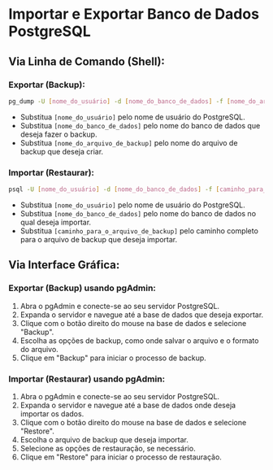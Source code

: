 # Importar e Exportar Banco de Dados PostgreSQL
## Via Linha de Comando (Shell):
### Exportar (Backup):
```bash
pg_dump -U [nome_do_usuário] -d [nome_do_banco_de_dados] -f [nome_do_arquivo_de_backup].sql
```

- Substitua `[nome_do_usuário]` pelo nome de usuário do PostgreSQL.
- Substitua `[nome_do_banco_de_dados]` pelo nome do banco de dados que deseja fazer o backup.
- Substitua `[nome_do_arquivo_de_backup]` pelo nome do arquivo de backup que deseja criar.

### Importar (Restaurar):
```bash
psql -U [nome_do_usuário] -d [nome_do_banco_de_dados] -f [caminho_para_o_arquivo_de_backup].sql
```

- Substitua `[nome_do_usuário]` pelo nome de usuário do PostgreSQL.
- Substitua `[nome_do_banco_de_dados]` pelo nome do banco de dados no qual deseja importar.
- Substitua `[caminho_para_o_arquivo_de_backup]` pelo caminho completo para o arquivo de backup que deseja importar.

## Via Interface Gráfica:
### Exportar (Backup) usando pgAdmin:
1. Abra o pgAdmin e conecte-se ao seu servidor PostgreSQL.
2. Expanda o servidor e navegue até a base de dados que deseja exportar.
3. Clique com o botão direito do mouse na base de dados e selecione "Backup".
4. Escolha as opções de backup, como onde salvar o arquivo e o formato do arquivo.
5. Clique em "Backup" para iniciar o processo de backup.

### Importar (Restaurar) usando pgAdmin:
1. Abra o pgAdmin e conecte-se ao seu servidor PostgreSQL.
2. Expanda o servidor e navegue até a base de dados onde deseja importar os dados.
3. Clique com o botão direito do mouse na base de dados e selecione "Restore".
4. Escolha o arquivo de backup que deseja importar.
5. Selecione as opções de restauração, se necessário.
6. Clique em "Restore" para iniciar o processo de restauração.

